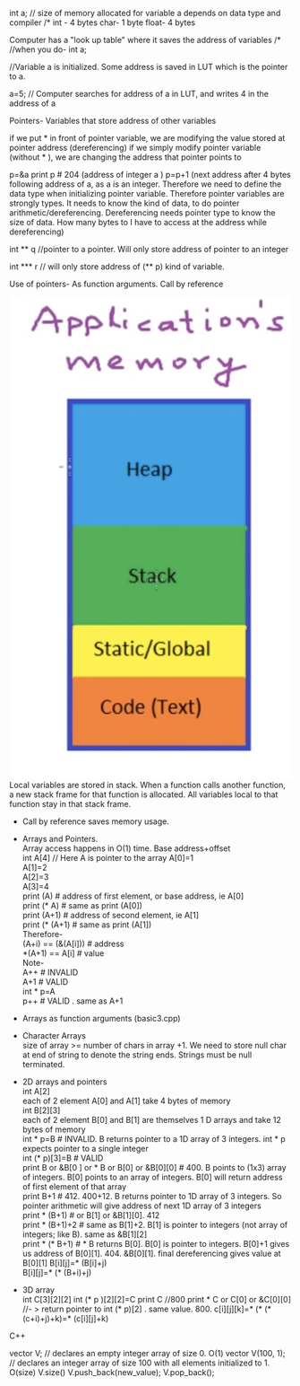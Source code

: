 int a; // size of memory allocated for variable a depends on data type and compiler
/*
int - 4 bytes
char- 1 byte
float- 4 bytes

Computer has a "look up table" where it saves the address of variables
/*
//when you do-
int a;

//Variable a is initialized. Some address is saved in LUT which is the pointer to a.

a=5; // Computer searches for address of a in LUT, and writes 4 in the address of a

Pointers- Variables that store address of other variables

if we put * in front of pointer variable, we are modifying the value stored at pointer address (dereferencing)
if we simply modify pointer variable (without * ), we are changing the address that pointer points to

p=&a
print p # 204 (address of integer a )
p=p+1 (next address after 4 bytes following address of a, as a is an integer. Therefore we need to define the data type when initializing pointer variable. Therefore pointer variables are strongly types. It needs to know the kind of data, to do pointer arithmetic/dereferencing. Dereferencing needs pointer type to know the size of data. How many bytes to I have to access at the address while dereferencing)


int ** q //pointer to a pointer. Will only store address of pointer to an integer

int *** r // will only store address of (** p) kind of variable.

Use of pointers- As function arguments. Call by reference

![alt text](memory.png)
Local variables are stored in stack. When a function calls another function, a new stack frame for that function is allocated. All variables local to that function stay in that stack frame.

* Call by reference saves memory usage.



* Arrays and Pointers.  
Array access happens in O(1) time. Base address+offset  
int A[4]  // Here A is pointer to the array
A[0]=1  
A[1]=2  
A[2]=3  
A[3]=4  
print (A)  # address of first element, or base address,  ie A[0]  
print (* A) # same as print (A[0])  
print (A+1) # address of second element, ie A[1]  
print (* (A+1) # same as print (A[1])  
Therefore-  
(A+i) == (&(A[i]))  # address   
\*(A+1) == A[i] # value  
Note-  
A++ # INVALID  
A+1 # VALID  
int * p=A  
p++ # VALID . same as A+1  


* Arrays as function arguments (basic3.cpp)

* Character Arrays    
size of array >= number of chars in array +1. We need to store null char at end of string to denote the string ends. Strings must be null terminated.

* 2D arrays and pointers    
int A[2]   
each of 2 element A[0] and A[1] take 4 bytes of memory  
int B[2][3]  
each of 2 element B[0] and B[1] are themselves 1 D arrays and take 12 bytes of memory   
int * p=B # INVALID. B returns pointer to a 1D array of 3 integers. int * p expects pointer to a single integer  
int (* p)[3]=B # VALID  
print B or &B[0 ] or * B or B[0] or &B[0][0] # 400. B points to (1x3) array of integers. B[0] points to an array of integers. B[0] will return address of first element of that array  
print B+1 # 412. 400+12. B returns pointer to 1D array of 3 integers. So pointer arithmetic will give address of next 1D array of 3 integers  
print * (B+1) # or B[1] or &B[1][0]. 412  
print * (B+1)+2 # same as B[1]+2. B[1] is pointer to integers (not array of integers; like B). same as &B[1][2]  
print * (* B+1) # * B returns B[0]. B[0] is pointer to integers. B[0]+1 gives us address of B[0][1]. 404. &B[0][1]. final dereferencing gives value at B[0][1]
B[i][j]=* (B[i]+j)  
B[i][j]=* (* (B+i)+j)

* 3D array    
int C[3][2][2]
int (* p )[2][2]=C
print C //800
print * C or C[0] or &C[0][0] //- > return pointer to int (* p)[2] . same value. 800.
c[i][j][k]=* (* (* (c+i)+j)+k)=* (c[i][j]+k)




C++

vector<int> V; // declares an empty integer array of size 0. O(1)
vector<int> V(100, 1); // declares an integer array of size 100 with all elements initialized to 1. O(size)
V.size()
V.push_back(new_value);
V.pop_back();
